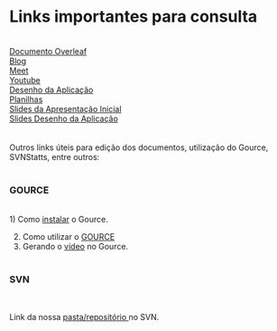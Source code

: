 

<h1> Links importantes para consulta </h1>
<br>
<a href="https://pt.overleaf.com/project/630114456c0f22ebac52b12b"> Documento Overleaf </a>
<br>
<a href="https://equipe-rocket-ifsp.blogspot.com/"> Blog </a>
<br>
<a href="https://meet.google.com/fzp-azka-jun"> Meet </a>
<br>
<a href="https://www.youtube.com/channel/UCMP3up0oOexvEaTBxGE5Kpw"> Youtube</a>
<br>
<a href="https://docs.google.com/document/d/1e4BfdXGu24gSN8ym4UDXNAJSzklKkpXQFBdZRxRQCwo/edit?usp=drivesdk"> Desenho da Aplicação </a>
<br>
<a href="https://docs.google.com/spreadsheets/d/1SeCS2NJ72VIda-5KJV8JeAj_BR9An-ggKjX60_iicn0/edit?usp=drivesdk"> Planilhas</a>
<br>
<a href="https://www.overleaf.com/project/63042512518a163a04931e71"> Slides da Apresentação Inicial</a>
<br>
<a href="https://pt.overleaf.com/4156828685fvxrfvvkpcyd"> Slides Desenho da Aplicação</a>
<br>
<br> <br>
Outros links úteis para edição dos documentos, utilização do Gource, SVNStatts, entre outros:<br>
<br>
<h3> GOURCE </h3> <br>
1) Como <a href="https://blog.dyegomaas.com.br/posts/artigo-como-visualizar-desenvolvimento-com-gource/#:~:text=Para%20instalar%2C%20voc%C3%AA%20pode%20baixar,seu%20gerenciador%20de%20pacote%20favorito."> instalar</a> o Gource. <br>

2) Como utilizar o <a href="https://aneisiata.blogspot.com/2019/04/gource.html">GOURCE</a> <br>
3) Gerando o <a href="https://conexaoif.blogspot.com/2015/03/gerando-o-video-do-gource.html"> vídeo</a> no Gource.
<br> <br>
 
 <h3>SVN</h3><br>
 
 Link da nossa <a href="https://svn.spo.ifsp.edu.br/svn/a6pgp/S202202-PI-NOT/Rocket/"> pasta/repositório </a> no SVN.

 
